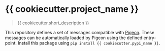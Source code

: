 # {{ cookiecutter.project_name }}

> {{ cookiecutter.short_description }}

This repository defines a set of messages compatible with [Pigeon](https://github.com/TilEM-project/pigeon).
These messages can be automatically loaded by Pigeon using the defined entry-point.
Install this package using `pip install {{ cookiecutter.pypi_name }}`.
